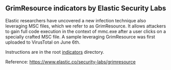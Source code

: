 ## GrimResource indicators by Elastic Security Labs

Elastic researchers have uncovered a new infection technique also leveraging MSC files, which we refer to as GrimResource. It allows attackers to gain full code execution in the context of mmc.exe after a user clicks on a specially crafted MSC file. A sample leveraging GrimResource was first uploaded to VirusTotal on June 6th.

Instructions are in the root [indicators](../README.md) directory.

Reference: https://www.elastic.co/security-labs/grimresource
